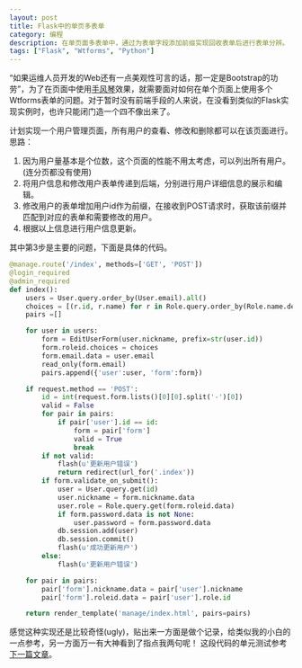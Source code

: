 ```yaml
---
layout: post
title: Flask中的单页多表单
category: 编程
description: 在单页面多表单中，通过为表单字段添加前缀实现回收表单后进行表单分辨。
tags: ["Flask", "Wtforms", "Python"]
---
```


“如果运维人员开发的Web还有一点美观性可言的话，那一定是Bootstrap的功劳”，为了在页面中使用[手风琴][1]效果，就需要面对如何在单个页面上使用多个Wtforms表单的问题。对于暂时没有前端手段的人来说，在没看到类似的Flask实现实例时，也许只能闭门造一个四不像出来了。

计划实现一个用户管理页面，所有用户的查看、修改和删除都可以在该页面进行。思路：

1. 因为用户量基本是个位数，这个页面的性能不用太考虑，可以列出所有用户。(连分页都没有使用)
2. 将用户信息和修改用户表单传递到后端，分别进行用户详细信息的展示和编辑。
3. 修改用户的表单增加用户id作为前缀，在接收到POST请求时，获取该前缀并匹配到对应的表单和需要修改的用户。
4. 根据以上信息进行用户信息更新。

其中第3步是主要的问题，下面是具体的代码。

```py
@manage.route('/index', methods=['GET', 'POST'])
@login_required
@admin_required
def index():
    users = User.query.order_by(User.email).all()
    choices = [(r.id, r.name) for r in Role.query.order_by(Role.name.desc()).all()]
    pairs =[]

    for user in users:
        form = EditUserForm(user.nickname, prefix=str(user.id))
        form.roleid.choices = choices
        form.email.data = user.email
        read_only(form.email)
        pairs.append({'user':user, 'form':form})

    if request.method == 'POST':
        id = int(request.form.lists()[0][0].split('-')[0])
        valid = False
        for pair in pairs:
            if pair['user'].id == id:
                form = pair['form']
                valid = True
                break
        if not valid:
            flash(u'更新用户错误')
            return redirect(url_for('.index'))
        if form.validate_on_submit():
            user = User.query.get(id)
            user.nickname = form.nickname.data
            user.role = Role.query.get(form.roleid.data)
            if form.password.data is not None:
                user.password = form.password.data
            db.session.add(user)
            db.session.commit()
            flash(u'成功更新用户')
        else:
            flash(u'更新用户错误')

    for pair in pairs:
        pair['form'].nickname.data = pair['user'].nickname
        pair['form'].roleid.data = pair['user'].role.id

    return render_template('manage/index.html', pairs=pairs)
```

感觉这种实现还是比较奇怪(ugly)，贴出来一方面是做个记录，给类似我的小白的一点参考，另一方面万一有大神看到了指点我两句呢！
这段代码的单元测试参考[下一篇文章][2]。

[1]: http://v3.bootcss.com/javascript/#collapse-examples
[2]: /2014/11/15/flask-invitation-only-user-management.html
